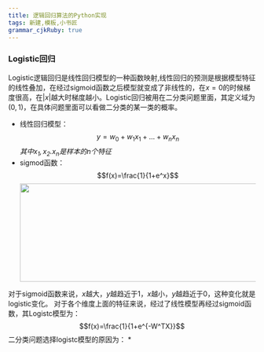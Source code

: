 ```yaml
---
title: 逻辑回归算法的Python实现
tags: 新建,模板,小书匠
grammar_cjkRuby: true
---
```



### Logistic回归
Logistic逻辑回归是线性回归模型的一种函数映射,线性回归的预测是根据模型特征的线性叠加，在经过sigmoid函数之后模型就变成了非线性的，在$x=0$的时候梯度很高，在$|x|$越大时梯度越小。Logistic回归被用在二分类问题里面，其定义域为$(0,1)$，在具体问题里面可以看做二分类的某一类的概率。
* 线性回归模型：
  $$y=w_0 + w_1x_1+...+w_nx_n$$
  *其中$x_1,x_2.x_n$是样本的n个特征*
* sigmod函数：
  $$f(x)=\frac{1}{1+e^x}$$
  <center><img src="https://img-blog.csdnimg.cn/20181213135910774.jpg" height="200" width="500" /></center>
 对于sigmoid函数来说，$x$越大，$y$越趋近于1，$x$越小，$y$越趋近于0，这种变化就是logistic变化。
 对于各个维度上面的特征来说，经过了线性模型再经过sigmoid函数，其Logistc模型为：
 $$f(x)=\frac{1}{1+e^{-W^TX}}$$
 二分类问题选择logistc模型的原因为：
 *